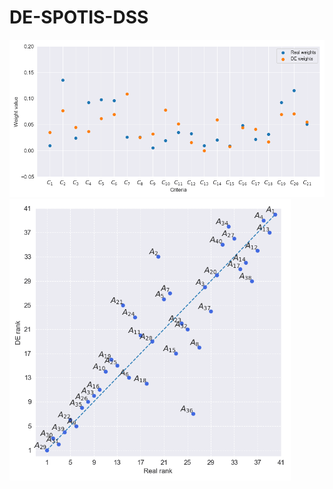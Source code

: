 # DE-SPOTIS-DSS
![weights_gif](https://github.com/energyinpython/DE-SPOTIS-DSS/blob/main/animations/weights_gif.gif)
<img src="https://github.com/energyinpython/DE-SPOTIS-DSS/blob/main/animations/rankings_gif.gif" width="450" height="450">

